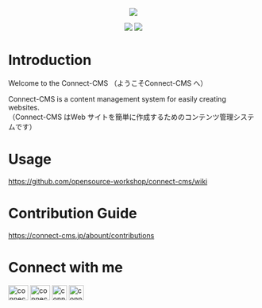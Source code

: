 <p align="center">
    <img src="https://user-images.githubusercontent.com/13323806/147623625-58a70f02-e51c-4e6d-97a4-accecb854521.png" />
    <div align="center">
        <img src="https://img.shields.io/github/license/opensource-workshop/connect-cms?style=plastic" />
        <img src="https://img.shields.io/github/stars/opensource-workshop/connect-cms?style=plastic" />
    </div
</p>

# Introduction
Welcome to the Connect-CMS
（ようこそConnect-CMS へ）  
  
Connect-CMS is a content management system for easily creating websites.  
（Connect-CMS はWeb サイトを簡単に作成するためのコンテンツ管理システムです）  
  
# Usage
https://github.com/opensource-workshop/connect-cms/wiki

# Contribution Guide
<a href="https://connect-cms.jp/abount/contributions" target="_blank">https://connect-cms.jp/abount/contributions</a>

# Connect with me
<p style="text-align:left">
<a href="https://twitter.com/connect_cms" target="_blank"><img align="center" src="https://raw.githubusercontent.com/rahuldkjain/github-profile-readme-generator/master/src/images/icons/Social/twitter.svg" alt="connect_cms_twitter" height="30" width="40" /></a>
<a href="https://www.youtube.com/channel/UCOFMRe6AcJ6DLmV80mD36xw" target="_blank"><img align="center" src="https://raw.githubusercontent.com/rahuldkjain/github-profile-readme-generator/master/src/images/icons/Social/youtube.svg" alt="connect_cms_youtube" height="30" width="40" /></a>
<a href="https://connect-cms.slack.com/join/shared_invite/zt-fmwvvm04-T1bT3a_4EVpfE6rkQ4d1pA#/shared-invite/email" target="_blank"><img align="center" src="https://user-images.githubusercontent.com/13323806/147622680-d0085820-db18-4814-b1d7-a5e99be548d7.png" alt="connect_cms_slack" height="30" width="30" /></a>
<a href="https://connect-cms.jp/forum" target="_blank"><img align="center" src="https://user-images.githubusercontent.com/13323806/147624036-b59b7833-2c97-4e14-a8ec-1b96d0840029.png" alt="connect_cms_forum" height="30" width="30" /></a>
</p>
